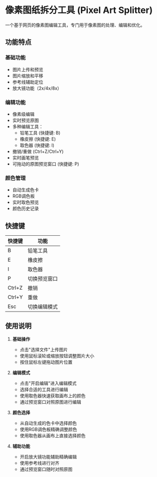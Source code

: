 # 像素图纸拆分工具 (Pixel Art Splitter)

一个基于网页的像素图编辑工具，专门用于像素图的处理、编辑和优化。

## 功能特点

### 基础功能

- 图片上传和预览
- 图片缩放和平移
- 参考线辅助定位
- 放大镜功能（2x/4x/8x）

### 编辑功能

- 像素级编辑
- 实时预览原图
- 多种编辑工具：
  - 铅笔工具 (快捷键: B)
  - 橡皮擦 (快捷键: E)
  - 取色器 (快捷键: I)
- 撤销/重做 (Ctrl+Z/Ctrl+Y)
- 实时画笔预览
- 可拖动的原图预览窗口 (快捷键: P)

### 颜色管理

- 自动生成色卡
- RGB调色板
- 实时取色预览
- 颜色历史记录

## 快捷键

| 快捷键 | 功能         |
| ------ | ------------ |
| B      | 铅笔工具     |
| E      | 橡皮擦       |
| I      | 取色器       |
| P      | 切换预览窗口 |
| Ctrl+Z | 撤销         |
| Ctrl+Y | 重做         |
| Esc    | 切换编辑模式 |

## 使用说明

1. **基础操作**

   - 点击"选择文件"上传图片
   - 使用鼠标滚轮或缩放按钮调整图片大小
   - 按住鼠标左键拖动图片位置
2. **编辑模式**

   - 点击"开启编辑"进入编辑模式
   - 选择合适的工具进行编辑
   - 使用取色器快速获取画布上的颜色
   - 通过预览窗口对照原图进行编辑
3. **颜色选择**

   - 从自动生成的色卡中选择颜色
   - 使用RGB调色板精确调整颜色
   - 使用取色器从画布上直接选择颜色
4. **辅助功能**

   - 开启放大镜功能辅助精确编辑
   - 使用参考线进行对齐
   - 通过预览窗口随时对照原图
